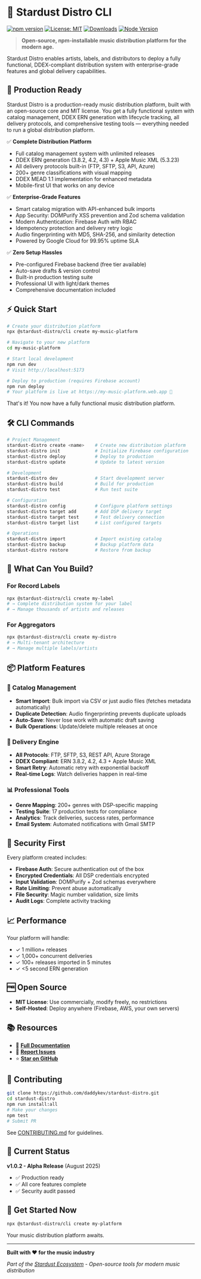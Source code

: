 # 🚀 Stardust Distro CLI

[![npm version](https://img.shields.io/npm/v/@stardust-distro/cli.svg)](https://www.npmjs.com/package/@stardust-distro/cli)
[![License: MIT](https://img.shields.io/badge/License-MIT-yellow.svg)](https://opensource.org/licenses/MIT)
[![Downloads](https://img.shields.io/npm/dt/@stardust-distro/cli.svg)](https://www.npmjs.com/package/@stardust-distro/cli)
[![Node Version](https://img.shields.io/node/v/@stardust-distro/cli.svg)](https://nodejs.org)

> **Open-source, npm-installable music distribution platform for the modern age.**

Stardust Distro enables artists, labels, and distributors to deploy a fully functional, DDEX-compliant distribution system with enterprise-grade features and global delivery capabilities.

## 🎯 Production Ready

Stardust Distro is a production-ready music distribution platform, built with an open-source core and MIT license. You get a fully functional system with catalog management, DDEX ERN generation with lifecycle tracking, all delivery protocols, and comprehensive testing tools — everything needed to run a global distribution platform.

✅ **Complete Distribution Platform**
- Full catalog management system with unlimited releases
- DDEX ERN generation (3.8.2, 4.2, 4.3) + Apple Music XML (5.3.23)
- All delivery protocols built-in (FTP, SFTP, S3, API, Azure)
- 200+ genre classifications with visual mapping
- DDEX MEAD 1.1 implementation for enhanced metadata
- Mobile-first UI that works on any device

✅ **Enterprise-Grade Features**
- Smart catalog migration with API-enhanced bulk imports
- App Security: DOMPurify XSS prevention and Zod schema validation
- Modern Authentication: Firebase Auth with RBAC
- Idempotency protection and delivery retry logic
- Audio fingerprinting with MD5, SHA-256, and similarity detection
- Powered by Google Cloud for 99.95% uptime SLA

✅ **Zero Setup Hassles**
- Pre-configured Firebase backend (free tier available)
- Auto-save drafts & version control
- Built-in production testing suite
- Professional UI with light/dark themes
- Comprehensive documentation included

## ⚡ Quick Start

```bash
# Create your distribution platform
npx @stardust-distro/cli create my-music-platform

# Navigate to your new platform
cd my-music-platform

# Start local development
npm run dev
# Visit http://localhost:5173

# Deploy to production (requires Firebase account)
npm run deploy
# Your platform is live at https://my-music-platform.web.app 🚀
```

That's it! You now have a fully functional music distribution platform.

## 🛠️ CLI Commands

```bash
# Project Management
stardust-distro create <name>    # Create new distribution platform
stardust-distro init             # Initialize Firebase configuration
stardust-distro deploy           # Deploy to production
stardust-distro update           # Update to latest version

# Development
stardust-distro dev              # Start development server
stardust-distro build            # Build for production
stardust-distro test             # Run test suite

# Configuration
stardust-distro config           # Configure platform settings
stardust-distro target add       # Add DSP delivery target
stardust-distro target test      # Test delivery connection
stardust-distro target list      # List configured targets

# Operations
stardust-distro import           # Import existing catalog
stardust-distro backup           # Backup platform data
stardust-distro restore          # Restore from backup
```

## 🎨 What Can You Build?

### For Record Labels
```bash
npx @stardust-distro/cli create my-label
# → Complete distribution system for your label
# → Manage thousands of artists and releases
```

### For Aggregators
```bash
npx @stardust-distro/cli create my-distro
# → Multi-tenant architecture
# → Manage multiple labels/artists
```

## 📦 Platform Features

### 🎵 Catalog Management
- **Smart Import**: Bulk import via CSV or just audio files (fetches metadata automatically)
- **Duplicate Detection**: Audio fingerprinting prevents duplicate uploads
- **Auto-Save**: Never lose work with automatic draft saving
- **Bulk Operations**: Update/delete multiple releases at once

### 🚀 Delivery Engine
- **All Protocols**: FTP, SFTP, S3, REST API, Azure Storage
- **DDEX Compliant**: ERN 3.8.2, 4.2, 4.3 + Apple Music XML
- **Smart Retry**: Automatic retry with exponential backoff
- **Real-time Logs**: Watch deliveries happen in real-time

### 📊 Professional Tools
- **Genre Mapping**: 200+ genres with DSP-specific mapping
- **Testing Suite**: 17 production tests for compliance
- **Analytics**: Track deliveries, success rates, performance
- **Email System**: Automated notifications with Gmail SMTP

## 🔐 Security First

Every platform created includes:
- **Firebase Auth**: Secure authentication out of the box
- **Encrypted Credentials**: All DSP credentials encrypted
- **Input Validation**: DOMPurify + Zod schemas everywhere
- **Rate Limiting**: Prevent abuse automatically
- **File Security**: Magic number validation, size limits
- **Audit Logs**: Complete activity tracking

## 📈 Performance

Your platform will handle:
- ✓ 1 million+ releases
- ✓ 1,000+ concurrent deliveries  
- ✓ 100+ releases imported in 5 minutes
- ✓ <5 second ERN generation

## 🆓 Open Source

- **MIT License**: Use commercially, modify freely, no restrictions
- **Self-Hosted**: Deploy anywhere (Firebase, AWS, your own servers)

## 📚 Resources

- 📖 **[Full Documentation](https://github.com/daddykev/stardust-distro)**
- 🐛 **[Report Issues](https://github.com/daddykev/stardust-distro/issues)**
- ⭐ **[Star on GitHub](https://github.com/daddykev/stardust-distro)**

## 🤝 Contributing

```bash
git clone https://github.com/daddykev/stardust-distro.git
cd stardust-distro
npm run install:all
# Make your changes
npm test
# Submit PR
```

See [CONTRIBUTING.md](https://github.com/daddykev/stardust-distro/blob/main/CONTRIBUTING.md) for guidelines.

## 🚦 Current Status

**v1.0.2 - Alpha Release** (August 2025)
- ✅ Production ready
- ✅ All core features complete
- ✅ Security audit passed

## 📮 Get Started Now

```bash
npx @stardust-distro/cli create my-platform
```

Your music distribution platform awaits.

---

**Built with ❤️ for the music industry**

*Part of the [Stardust Ecosystem](https://github.com/daddykev) - Open-source tools for modern music distribution*